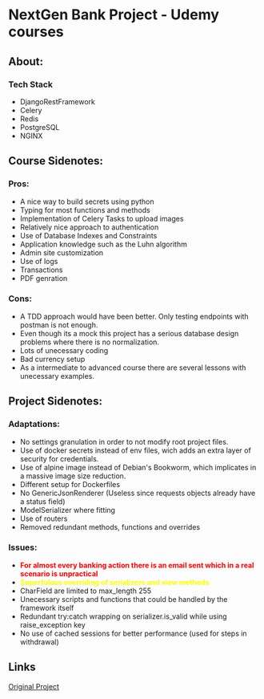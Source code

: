 # NextGen Bank Project - Udemy courses


  <h2>About:</h2>
  <h3>Tech Stack</h3>
  <ul>
    <li>DjangoRestFramework</li>
    <li>Celery</li>
    <li>Redis</li>
    <li>PostgreSQL</li>
    <li>NGINX</li>
  </ul>

<h2>Course Sidenotes:</h2>


  <h3>Pros:</h3>
    <ul>
      <li>A nice way to build secrets using python</li>
      <li>Typing for most functions and methods</li>
      <li>Implementation of Celery Tasks to upload images</li>
      <li>Relatively nice approach to authentication</li>
      <li>Use of Database Indexes and Constraints</li>
      <li>Application knowledge such as the Luhn algorithm</li>
      <li>Admin site customization</li>
      <li>Use of logs</li>
      <li>Transactions</li>
      <li>PDF genration</li>
    </ul>

  <h3>Cons:</h3>
    <ul>
      <li>A TDD approach would have been better. Only testing endpoints with postman is not enough.</li>
      <li>Even though its a mock this project has a serious database design problems where there is no normalization.</li>
      <li>Lots of unecessary coding</li>
      <li>Bad currency setup</li>
      <li>As a intermediate to advanced course there are several lessons with unecessary examples.</li>
    </ul>

<h2>Project Sidenotes:</h2>

<h3>Adaptations:</h3>
    <ul>
      <li>No settings granulation in order to not modify root project files.</li>
      <li>Use of docker secrets instead of env files, wich adds an extra layer of security for credentials.</li>
      <li>Use of alpine image instead of Debian's Bookworm, which implicates in a massive image size reduction.</li>
      <li>Different setup for Dockerfiles</li>
      <li>No GenericJsonRenderer (Useless since requests objects already have a status field)</li>
      <li>ModelSerializer where fitting</li>
      <li>Use of routers</li>
      <li>Removed redundant methods, functions and overrides</li>
    </ul>

<h3>Issues:</h3>
  <ul>
    <li><strong><span style="color:red">For almost every banking action there is an email sent which in a real scenario is unpractical</strong></span></li>
    <li><strong><span style="color:yellow">Superfulous overriding of serializers and view methods</strong></span></li>
    <li>CharField are limited to max_length 255</li>
    <li>Unecessary scripts and functions that could be handled by the framework itself</li>
    <li>Redundant try:catch wrapping on serializer.is_valid while using raise_exception key</li>
    <li>No use of cached sessions for better performance (used for steps in withdrawal)</l1>
  </ul>

  <h2>Links</h2>

  [Original Project](https://github.com/API-Imperfect/nextgen-bank)